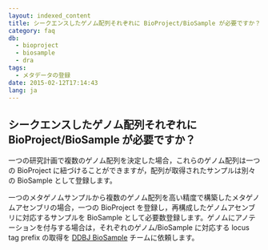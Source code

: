 ```yaml
---
layout: indexed_content
title: シークエンスしたゲノム配列それぞれに BioProject/BioSample が必要ですか？
category: faq
db:
  - bioproject
  - biosample
  - dra
tags: 
  - メタデータの登録
date: 2015-02-12T17:14:43
lang: ja
---
```


## シークエンスしたゲノム配列それぞれに BioProject/BioSample が必要ですか？

<p>一つの研究計画で複数のゲノム配列を決定した場合，これらのゲノム配列は一つの BioProject に紐づけることができますが，配列が取得されたサンプルは別々の BioSample として登録します。</p>
<p>一つのメタゲノムサンプルから複数のゲノム配列を高い精度で構築したメタゲノムアセンブリの場合，一つの BioProject を登録し，再構成したゲノムアセンブリに対応するサンプルを BioSample として必要数登録します。ゲノムにアノテーションを付与する場合は，それぞれのゲノム/BioSample に対応する locus tag prefix の取得を <a href="/contact.html">DDBJ BioSample</a> チームに依頼します。</p>